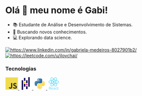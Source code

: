 <h1>Olá 👋 meu nome é Gabi!</h1>
<ul>
  <li>📚 Estudante de Análise e Desenvolvimento de Sistemas.
</li>
  <li>🌱 Buscando novos conhecimentos.
</li>
  <li>💻 Explorando data science.
</li>
  
</ul>
<p align="left">
<a href="https://linkedin.com/in/https://www.linkedin.com/in/gabriela-medeiros-8027901b2/" target="blank"><img align="center" src="https://raw.githubusercontent.com/rahuldkjain/github-profile-readme-generator/master/src/images/icons/Social/linked-in-alt.svg" alt="https://www.linkedin.com/in/gabriela-medeiros-8027901b2/" height="30" width="40" /></a>
<a href="https://www.leetcode.com/https://leetcode.com/u/ilovchai/" target="blank"><img align="center" src="https://raw.githubusercontent.com/rahuldkjain/github-profile-readme-generator/master/src/images/icons/Social/leet-code.svg" alt="https://leetcode.com/u/ilovchai/" height="30" width="40" /></a>
</p>

<h3 align="left">Tecnologias</h3>
<p align="left"> <a href="https://developer.mozilla.org/en-US/docs/Web/JavaScript" target="_blank" rel="noreferrer"> <img src="https://raw.githubusercontent.com/devicons/devicon/master/icons/javascript/javascript-original.svg" alt="javascript" width="40" height="40"/> </a> <a href="https://pandas.pydata.org/" target="_blank" rel="noreferrer"> <img src="https://raw.githubusercontent.com/devicons/devicon/2ae2a900d2f041da66e950e4d48052658d850630/icons/pandas/pandas-original.svg" alt="pandas" width="40" height="40"/> </a> <a href="https://www.python.org" target="_blank" rel="noreferrer"> <img src="https://raw.githubusercontent.com/devicons/devicon/master/icons/python/python-original.svg" alt="python" width="40" height="40"/> </a> <a href="https://reactjs.org/" target="_blank" rel="noreferrer"> <img src="https://raw.githubusercontent.com/devicons/devicon/master/icons/react/react-original-wordmark.svg" alt="react" width="40" height="40"/> </a> </p>
